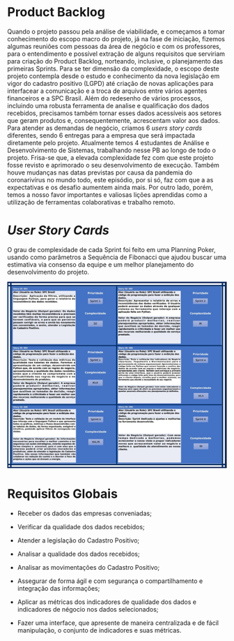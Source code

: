 # Product Backlog

Quando o projeto passou pela análise de viabilidade, e começamos a tomar conhecimento do escopo macro do projeto, já na fase de iniciação, fizemos algumas reuniões com pessoas da área de negócio e com os professores, para o entendimento e possível extração de alguns requisitos que serviriam para criação do Product Backlog, norteando, inclusive, o planejamento das primeiras Sprints.
Para se ter dimensão da complexidade, o escopo deste projeto contempla desde o estudo e conhecimento da nova legislação em vigor do cadastro positivo (LGPD) até criação de novas aplicações para interfacear a comunicação e a troca de arquivos entre vários agentes financeiros e a SPC Brasil. Além do redesenho de vários processos, incluindo uma robusta ferramenta de analise e qualificação dos dados recebidos, precisamos também tornar esses dados acessíveis aos setores que geram produtos e, consequentemente, acrescentam valor aos dados. Para atender as demandas de negócio, criamos 6 *users story cards* diferentes, sendo 6 entregas para a empresa que será impactada diretamente pelo projeto. Atualmente temos 4 estudantes de Análise e Desenvolvimento de Sistemas, trabalhando nesse PB ao longo de todo o projeto. Frisa-se que, a elevada complexidade fez com que este projeto fosse revisto e aprimorado o seu desenvolvimento de execução. Também houve mudanças nas datas previstas por causa da pandemia do coronarivírus no mundo todo, este episódio, por si só, faz com que a as expectativas e os desafio aumentem ainda mais. Por outro lado, porém, temos a nosso favor importantes e valiosas lições aprendidas como a utilização de ferramentas colaborativas e trabalho remoto.

# *User Story Cards*

O grau de complexidade de cada Sprint foi feito  em uma Planning Poker, usando como parâmetros a Sequência de Fibonacci que ajudou buscar uma estimativa via consenso da equipe e um melhor planejamento do desenvolvimento do projeto. 


![](https://raw.githubusercontent.com/marciosousa4/projeto-integrador/ec9931dee079aee4f5259eae6ee1f26e4785cf71/user%20story%20cards.jpeg)

# Requisitos Globais   

* Receber os dados das empresas conveniadas;

* Verificar da qualidade dos dados recebidos;

* Atender a legislação do Cadastro Positivo;

* Analisar a qualidade dos dados recebidos;

* Analisar as movimentações do Cadastro Positivo;
 
* Assegurar de forma ágil e com segurança o compartilhamento e integração das informações;

* Aplicar as métricas dos indicadores de qualidade dos dados e indicadores de négocio nos dados selecionados;

* Fazer uma interface, que apresente de maneira centralizada e de fácil manipulação,
o conjunto de indicadores e suas métricas.

